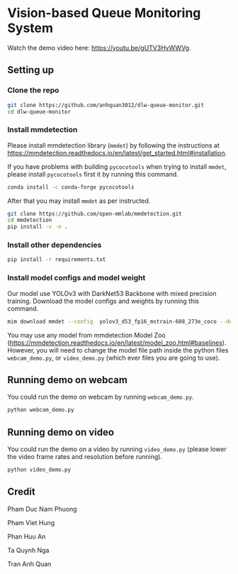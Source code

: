# Vision-based Queue Monitoring System

Watch the demo video here: https://youtu.be/gUTV3HvWWVg.

## Setting up

### Clone the repo
```bash
git clone https://github.com/anhquan3012/dlw-queue-monitor.git
cd dlw-queue-monitor
```

### Install mmdetection
Please install mmdetection library (```mmdet```) by following the instructions at https://mmdetection.readthedocs.io/en/latest/get_started.html#installation.

If you have problems with building ```pycocotools``` when trying to install ```mmdet```, please install ```pycocotools``` first it by running this command.
```bash
conda install -c conda-forge pycocotools
```
After that you may install ```mmdet``` as per instructed.
```bash
git clone https://github.com/open-mmlab/mmdetection.git
cd mmdetection
pip install -v -e .
```

### Install other dependencies
```bash
pip install -r requirements.txt
```

### Install model configs and model weight
Our model use YOLOv3 with DarkNet53 Backbone with mixed precision training. Download the model configs and weights by running this command.
```bash
mim download mmdet --config  yolov3_d53_fp16_mstrain-608_273e_coco --dest .
```

You may use any model from mmdetection Model Zoo (https://mmdetection.readthedocs.io/en/latest/model_zoo.html#baselines). However, you will need to change the model file path inside the python files ```webcam_demo.py```, or ```video_demo.py``` (which ever files you are going to use).

## Running demo on webcam
You could run the demo on webcam by running ```webcam_demo.py```.
```bash
python webcam_demo.py
```

## Running demo on video
You could run the demo on a video by running ```video_demo.py``` (please lower the video frame rates and resolution before running).
```bash
python video_demo.py
```

## Credit
Pham Duc Nam Phuong

Pham Viet Hung

Phan Huu An

Ta Quynh Nga

Tran Anh Quan
